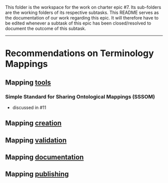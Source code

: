 This folder is the workspace for the work on charter epic #7. Its sub-folders are the working folders of its respective 
subtasks.
This README serves as the documentation of our work regarding this epic. It will therefore have to be edited whenever a 
subtask of this epic has been closed/resolved to document the outcome of this subtask.

-----

# Recommendations on Terminology Mappings

## Mapping [tools](tools)
### Simple Standard for Sharing Ontological Mappings (SSSOM)
   * discussed in #11

## Mapping [creation](creation)

## Mapping [validation](validation)

## Mapping [documentation](documentation)

## Mapping [publishing](publishing)
